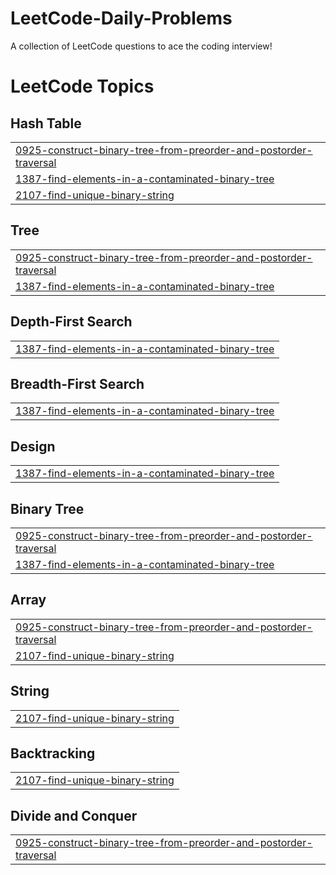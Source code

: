 # LeetCode-Daily-Problems
A collection of LeetCode questions to ace the coding interview!

<!---LeetCode Topics Start-->
# LeetCode Topics
## Hash Table
|  |
| ------- |
| [0925-construct-binary-tree-from-preorder-and-postorder-traversal](https://github.com/Sarthakw001/LeetCode-Daily-Problems/tree/master/0925-construct-binary-tree-from-preorder-and-postorder-traversal) |
| [1387-find-elements-in-a-contaminated-binary-tree](https://github.com/Sarthakw001/LeetCode-Daily-Problems/tree/master/1387-find-elements-in-a-contaminated-binary-tree) |
| [2107-find-unique-binary-string](https://github.com/Sarthakw001/LeetCode-Daily-Problems/tree/master/2107-find-unique-binary-string) |
## Tree
|  |
| ------- |
| [0925-construct-binary-tree-from-preorder-and-postorder-traversal](https://github.com/Sarthakw001/LeetCode-Daily-Problems/tree/master/0925-construct-binary-tree-from-preorder-and-postorder-traversal) |
| [1387-find-elements-in-a-contaminated-binary-tree](https://github.com/Sarthakw001/LeetCode-Daily-Problems/tree/master/1387-find-elements-in-a-contaminated-binary-tree) |
## Depth-First Search
|  |
| ------- |
| [1387-find-elements-in-a-contaminated-binary-tree](https://github.com/Sarthakw001/LeetCode-Daily-Problems/tree/master/1387-find-elements-in-a-contaminated-binary-tree) |
## Breadth-First Search
|  |
| ------- |
| [1387-find-elements-in-a-contaminated-binary-tree](https://github.com/Sarthakw001/LeetCode-Daily-Problems/tree/master/1387-find-elements-in-a-contaminated-binary-tree) |
## Design
|  |
| ------- |
| [1387-find-elements-in-a-contaminated-binary-tree](https://github.com/Sarthakw001/LeetCode-Daily-Problems/tree/master/1387-find-elements-in-a-contaminated-binary-tree) |
## Binary Tree
|  |
| ------- |
| [0925-construct-binary-tree-from-preorder-and-postorder-traversal](https://github.com/Sarthakw001/LeetCode-Daily-Problems/tree/master/0925-construct-binary-tree-from-preorder-and-postorder-traversal) |
| [1387-find-elements-in-a-contaminated-binary-tree](https://github.com/Sarthakw001/LeetCode-Daily-Problems/tree/master/1387-find-elements-in-a-contaminated-binary-tree) |
## Array
|  |
| ------- |
| [0925-construct-binary-tree-from-preorder-and-postorder-traversal](https://github.com/Sarthakw001/LeetCode-Daily-Problems/tree/master/0925-construct-binary-tree-from-preorder-and-postorder-traversal) |
| [2107-find-unique-binary-string](https://github.com/Sarthakw001/LeetCode-Daily-Problems/tree/master/2107-find-unique-binary-string) |
## String
|  |
| ------- |
| [2107-find-unique-binary-string](https://github.com/Sarthakw001/LeetCode-Daily-Problems/tree/master/2107-find-unique-binary-string) |
## Backtracking
|  |
| ------- |
| [2107-find-unique-binary-string](https://github.com/Sarthakw001/LeetCode-Daily-Problems/tree/master/2107-find-unique-binary-string) |
## Divide and Conquer
|  |
| ------- |
| [0925-construct-binary-tree-from-preorder-and-postorder-traversal](https://github.com/Sarthakw001/LeetCode-Daily-Problems/tree/master/0925-construct-binary-tree-from-preorder-and-postorder-traversal) |
<!---LeetCode Topics End-->

